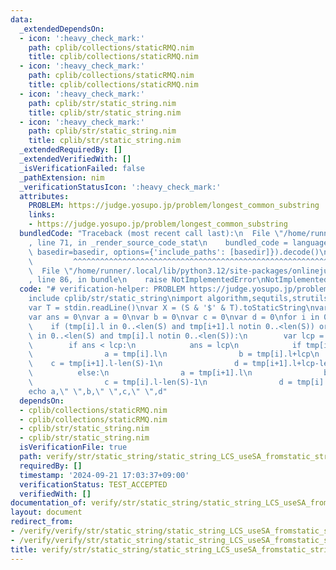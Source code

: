 ```yaml
---
data:
  _extendedDependsOn:
  - icon: ':heavy_check_mark:'
    path: cplib/collections/staticRMQ.nim
    title: cplib/collections/staticRMQ.nim
  - icon: ':heavy_check_mark:'
    path: cplib/collections/staticRMQ.nim
    title: cplib/collections/staticRMQ.nim
  - icon: ':heavy_check_mark:'
    path: cplib/str/static_string.nim
    title: cplib/str/static_string.nim
  - icon: ':heavy_check_mark:'
    path: cplib/str/static_string.nim
    title: cplib/str/static_string.nim
  _extendedRequiredBy: []
  _extendedVerifiedWith: []
  _isVerificationFailed: false
  _pathExtension: nim
  _verificationStatusIcon: ':heavy_check_mark:'
  attributes:
    PROBLEM: https://judge.yosupo.jp/problem/longest_common_substring
    links:
    - https://judge.yosupo.jp/problem/longest_common_substring
  bundledCode: "Traceback (most recent call last):\n  File \"/home/runner/.local/lib/python3.12/site-packages/onlinejudge_verify/documentation/build.py\"\
    , line 71, in _render_source_code_stat\n    bundled_code = language.bundle(stat.path,\
    \ basedir=basedir, options={'include_paths': [basedir]}).decode()\n          \
    \         ^^^^^^^^^^^^^^^^^^^^^^^^^^^^^^^^^^^^^^^^^^^^^^^^^^^^^^^^^^^^^^^^^^^^^^^^^^^^^^^^^\n\
    \  File \"/home/runner/.local/lib/python3.12/site-packages/onlinejudge_verify/languages/nim.py\"\
    , line 86, in bundle\n    raise NotImplementedError\nNotImplementedError\n"
  code: "# verification-helper: PROBLEM https://judge.yosupo.jp/problem/longest_common_substring\n\
    include cplib/str/static_string\nimport algorithm,sequtils,strutils\nvar S = stdin.readLine()\n\
    var T = stdin.readLine()\nvar X = (S & '$' & T).toStaticString\nvar tmp = X.initSuffixArray()\n\
    var ans = 0\nvar a = 0\nvar b = 0\nvar c = 0\nvar d = 0\nfor i in 0..<(len(X)-1):\n\
    \    if (tmp[i].l in 0..<len(S) and tmp[i+1].l notin 0..<len(S)) or (tmp[i+1].l\
    \ in 0..<len(S) and tmp[i].l notin 0..<len(S)):\n        var lcp = lcp(tmp[i],tmp[i+1])\n\
    \        if ans < lcp:\n            ans = lcp\n            if tmp[i].l in 0..<len(S):\n\
    \                a = tmp[i].l\n                b = tmp[i].l+lcp\n            \
    \    c = tmp[i+1].l-len(S)-1\n                d = tmp[i+1].l+lcp-len(S)-1\n  \
    \          else:\n                a = tmp[i+1].l\n                b = tmp[i+1].l+lcp\n\
    \                c = tmp[i].l-len(S)-1\n                d = tmp[i].l+lcp-len(S)-1\n\
    echo a,\" \",b,\" \",c,\" \",d"
  dependsOn:
  - cplib/collections/staticRMQ.nim
  - cplib/collections/staticRMQ.nim
  - cplib/str/static_string.nim
  - cplib/str/static_string.nim
  isVerificationFile: true
  path: verify/str/static_string/static_string_LCS_useSA_fromstatic_string_test.nim
  requiredBy: []
  timestamp: '2024-09-21 17:03:37+09:00'
  verificationStatus: TEST_ACCEPTED
  verifiedWith: []
documentation_of: verify/str/static_string/static_string_LCS_useSA_fromstatic_string_test.nim
layout: document
redirect_from:
- /verify/verify/str/static_string/static_string_LCS_useSA_fromstatic_string_test.nim
- /verify/verify/str/static_string/static_string_LCS_useSA_fromstatic_string_test.nim.html
title: verify/str/static_string/static_string_LCS_useSA_fromstatic_string_test.nim
---
```

